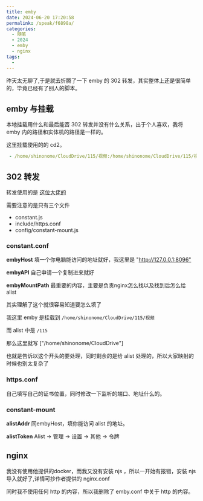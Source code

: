 ```yaml
---
title: emby
date: 2024-06-20 17:20:58
permalink: /speak/f6898a/
categories:
  - 随笔
  - 2024
  - emby
  - nginx
tags:
  - 
---
```


昨天太无聊了,于是就去折腾了一下 emby 的 302 转发，其实整体上还是很简单的，毕竟已经有了别人的脚本。

## emby 与挂载

本地挂载用什么和最后能否 302 转发并没有什么关系，出于个人喜欢，我将 emby 内的路径和实体机的路径是一样的。

这里挂载使用的的 cd2。

```yaml
 - /home/shinonome/CloudDrive/115/视频:/home/shinonome/CloudDrive/115/视频 # Media directory
```

## 302 转发

转发使用的是 [这位大佬的](https://github.com/bpking1/embyExternalUrl/tree/main)

需要注意的是只有三个文件

- constant.js
- include/https.conf
- config/constant-mount.js

### constant.conf

**embyHost**
填一个你电脑能访问的地址就好，我这里是 "<http://127.0.0.1:8096">

**embyAPI**
自己申请一个复制进来就好

**embyMountPath**
最重要的内容，主要是负责nginx怎么找以及找到后怎么给 alist

其实理解了这个就很容易知道要怎么填了

我这里 emby 是挂载到 `/home/shinonome/CloudDrive/115/视频`

而 alist 中是 `/115`

那么这里就写 \["/home/shinonome/CloudDrive"]

也就是告诉以这个开头的要处理，同时剩余的是给 alist 处理的，所以大家映射的时候也别太复杂了

### https.conf

自己填写自己的证书位置，同时修改一下监听的端口、地址什么的。

### constant-mount

**alistAddr**
同embyHost，填你能访问 alist 的地址。

**alistToken**
Alist -> 管理 -> 设置 -> 其他 -> 令牌

## nginx

我没有使用他提供的docker，而我又没有安装 njs ，所以一开始有报错，安装 njs 导入就好了,详情可抄作者提供的 nginx.conf

同时我不使用任何 http 的内容，所以我删除了 emby.conf 中关于 http 的内容。
